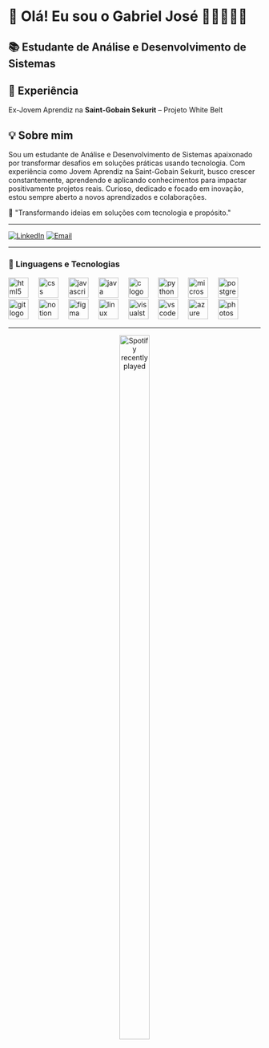 # 👋 Olá! Eu sou o **Gabriel José** 🤘🏻👨🏻‍💻

## 📚 Estudante de Análise e Desenvolvimento de Sistemas

## 🔧 Experiência

Ex-Jovem Aprendiz na **Saint-Gobain Sekurit** – Projeto White Belt

## 💡 Sobre mim

Sou um estudante de Análise e Desenvolvimento de Sistemas apaixonado por transformar desafios em soluções práticas usando tecnologia. Com experiência como Jovem Aprendiz na Saint-Gobain Sekurit, busco crescer constantemente, aprendendo e aplicando conhecimentos para impactar positivamente projetos reais. Curioso, dedicado e focado em inovação, estou sempre aberto a novos aprendizados e colaborações.

💭 "Transformando ideias em soluções com tecnologia e propósito."

---
[![LinkedIn](https://img.shields.io/badge/-LinkedIn-0A66C2?style=for-the-badge&logo=linkedin&logoColor=white)](https://www.linkedin.com/in/gjds/) [![Email](https://img.shields.io/badge/-Email-D14836?style=for-the-badge&logo=gmail&logoColor=white)](mailto:josegabriel13112004@gmail.com)


---

### 🤖 Linguagens e Tecnologias

<div align="left">
  <img src="https://cdn.jsdelivr.net/gh/devicons/devicon/icons/html5/html5-original.svg" height="40" alt="html5 logo"  />
  <img width="12" />
  <img src="https://cdn.jsdelivr.net/gh/devicons/devicon/icons/css3/css3-original.svg" height="40" alt="css logo"  />
  <img width="12" />
  <img src="https://cdn.jsdelivr.net/gh/devicons/devicon/icons/javascript/javascript-original.svg" height="40" alt="javascript logo"  />
  <img width="12" />
  <img src="https://cdn.jsdelivr.net/gh/devicons/devicon/icons/java/java-original.svg" height="40" alt="java logo"  />
  <img width="12" />
  <img src="https://cdn.jsdelivr.net/gh/devicons/devicon/icons/c/c-original.svg" height="40" alt="c logo"  />
  <img width="12" />
  <img src="https://cdn.jsdelivr.net/gh/devicons/devicon/icons/python/python-original.svg" height="40" alt="python logo"  />
  <img width="12" />
  <img src="https://cdn.jsdelivr.net/gh/devicons/devicon/icons/microsoftsqlserver/microsoftsqlserver-plain.svg" height="40" alt="microsoftsqlserver logo"  />
  <img width="12" />
  <img src="https://cdn.jsdelivr.net/gh/devicons/devicon/icons/postgresql/postgresql-original.svg" height="40" alt="postgresql logo"  />
  <img width="12" />
  <img src="https://cdn.jsdelivr.net/gh/devicons/devicon/icons/git/git-original.svg" height="40" alt="git logo"  />
  <img width="12" />
  <img src="https://cdn.jsdelivr.net/gh/devicons/devicon/icons/notion/notion-original.svg" height="40" alt="notion logo"  />
  <img width="12" />
  <img src="https://cdn.jsdelivr.net/gh/devicons/devicon/icons/figma/figma-original.svg" height="40" alt="figma logo"  />
  <img width="12" />
  <img src="https://cdn.jsdelivr.net/gh/devicons/devicon/icons/linux/linux-original.svg" height="40" alt="linux logo"  />
  <img width="12" />
  <img src="https://cdn.jsdelivr.net/gh/devicons/devicon/icons/visualstudio/visualstudio-plain.svg" height="40" alt="visualstudio logo"  />
  <img width="12" />
  <img src="https://cdn.jsdelivr.net/gh/devicons/devicon/icons/vscode/vscode-original.svg" height="40" alt="vscode logo"  />
  <img width="12" />
  <img src="https://cdn.jsdelivr.net/gh/devicons/devicon/icons/azure/azure-original.svg" height="40" alt="azure logo"  />
  <img width="12" />
  <img src="https://cdn.jsdelivr.net/gh/devicons/devicon/icons/photoshop/photoshop-plain.svg" height="40" alt="photoshop logo"  />
</div>

---

<div align="center">
  <a href="https://open.spotify.com/user/315s72vp5r4ipwtbn6xuhfj2olja">
    <img 
      src="https://spotify-recently-played-readme.vercel.app/api?user=315s72vp5r4ipwtbn6xuhfj2olja&count=5&unique=false" 
      alt="Spotify recently played"  
      style="width: 60%; max-width: 100px;" 
    />
  </a>
</div>

